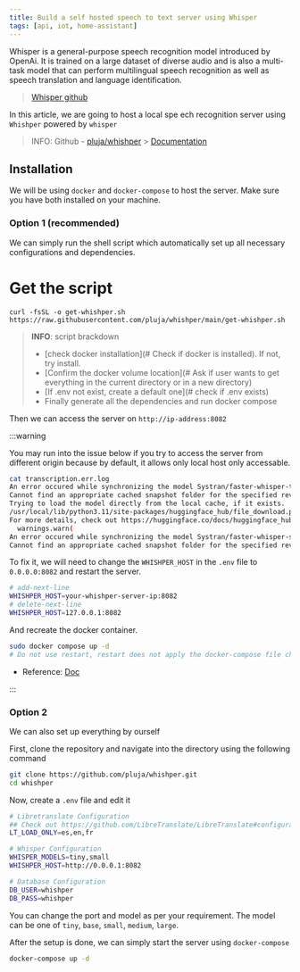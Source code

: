 ```yaml
---
title: Build a self hosted speech to text server using Whisper
tags: [api, iot, home-assistant]
---
```


Whisper is a general-purpose speech recognition model introduced by OpenAi. It is trained on a large dataset of diverse audio and is also a multi-task model that can perform multilingual speech recognition as well as speech translation and language identification.

> [Whisper github](https://github.com/openai/whisper)

In this article, we are going to host a local spe ech recognition server using `Whishper` powered by `whisper`

> INFO:
> Github - [pluja/whishper](https://github.com/pluja/whishper) > [Documentation](https://whishper.net/guides/install/)

## Installation

We will be using `docker` and `docker-compose` to host the server. Make sure you have both installed on your machine.

### Option 1 (recommended)

We can simply run the shell script which automatically set up all necessary configurations and dependencies.

# Get the script

```
curl -fsSL -o get-whishper.sh https://raw.githubusercontent.com/pluja/whishper/main/get-whishper.sh

```

> **INFO**: script brackdown
>
> - [check docker installation](# Check if docker is installed). If not, try install.
> - [Confirm the docker volume location](# Ask if user wants to get everything in the current directory or in a new directory)
> - [If .env not exist, create a default one](# check if .env exists)
> - Finally generate all the dependencies and run docker compose

Then we can access the server on `http://ip-address:8082`

:::warning

You may run into the issue below if you try to access the server from different origin because by default, it allows only local host only accessable.

```bash
cat transcription.err.log
An error occured while synchronizing the model Systran/faster-whisper-tiny from the Hugging Face Hub:
Cannot find an appropriate cached snapshot folder for the specified revision on the local disk and outgoing traffic has been disabled. To enable repo look-ups and downloads online, pass 'local_files_only=False' as input.
Trying to load the model directly from the local cache, if it exists.
/usr/local/lib/python3.11/site-packages/huggingface_hub/file_download.py:1204: UserWarning: `local_dir_use_symlinks` parameter is deprecated and will be ignored. The process to download files to a local folder has been updated and do not rely on symlinks anymore. You only need to pass a destination folder as`local_dir`.
For more details, check out https://huggingface.co/docs/huggingface_hub/main/en/guides/download#download-files-to-local-folder.
  warnings.warn(
An error occured while synchronizing the model Systran/faster-whisper-small from the Hugging Face Hub:
Cannot find an appropriate cached snapshot folder for the specified revision on the local disk and outgoing traffic has been disabled. To enable repo look-ups and downloads online, pass 'local_files_only=False' as input.

```

To fix it, we will need to change the `WHISHPER_HOST` in the `.env` file to `0.0.0.0:8082` and restart the server.

```bash
# add-next-line
WHISHPER_HOST=your-whishper-server-ip:8082
# delete-next-line
WHISHPER_HOST=127.0.0.1:8082
```

And recreate the docker container.

```bash
sudo docker compose up -d
# Do not use restart, restart does not apply the docker-compose file change
```

- Reference: [Doc](https://whishper.net/troubleshooting/transcriptions-not-working/)

:::

### Option 2

We can also set up everything by ourself

First, clone the repository and navigate into the directory using the following command

```bash
git clone https://github.com/pluja/whishper.git
cd whishper
```

Now, create a `.env` file and edit it

```bash
# Libretranslate Configuration
## Check out https://github.com/LibreTranslate/LibreTranslate#configuration-parameters for more libretranslate configuration options
LT_LOAD_ONLY=es,en,fr

# Whisper Configuration
WHISPER_MODELS=tiny,small
WHISHPER_HOST=http://0.0.0.1:8082

# Database Configuration
DB_USER=whishper
DB_PASS=whishper
```

You can change the port and model as per your requirement. The model can be one of `tiny`, `base`, `small`, `medium`, `large`.

After the setup is done, we can simply start the server using `docker-compose`

```bash
docker-compose up -d
```
